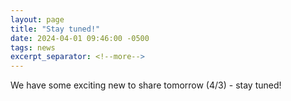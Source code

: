 ```yaml
---
layout: page
title: "Stay tuned!"
date: 2024-04-01 09:46:00 -0500
tags: news
excerpt_separator: <!--more-->
---
```


We have some exciting new to share tomorrow (4/3) - stay tuned!
